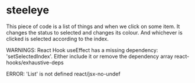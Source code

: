# steeleye

This piece of code is a list of things and when we click on some item. It changes the status to selected and changes its colour. And whichever is clicked is selected according to the index.

WARNINGS:
React Hook useEffect has a missing dependency: 'setSelectedIndex'. Either include it or remove the dependency array react-hooks/exhaustive-deps

ERROR:
'List' is not defined  react/jsx-no-undef
